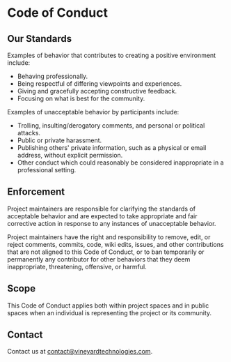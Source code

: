 # Code of Conduct

## Our Standards

Examples of behavior that contributes to creating a positive environment include:
- Behaving professionally.
- Being respectful of differing viewpoints and experiences.
- Giving and gracefully accepting constructive feedback.
- Focusing on what is best for the community.

Examples of unacceptable behavior by participants include:
- Trolling, insulting/derogatory comments, and personal or political attacks.
- Public or private harassment.
- Publishing others' private information, such as a physical or email address, without explicit permission.
- Other conduct which could reasonably be considered inappropriate in a professional setting.

## Enforcement

Project maintainers are responsible for clarifying the standards of acceptable behavior and are expected to take appropriate and fair corrective action in response to any instances of unacceptable behavior.

Project maintainers have the right and responsibility to remove, edit, or reject comments, commits, code, wiki edits, issues, and other contributions that are not aligned to this Code of Conduct, or to ban temporarily or permanently any contributor for other behaviors that they deem inappropriate, threatening, offensive, or harmful.

## Scope

This Code of Conduct applies both within project spaces and in public spaces when an individual is representing the project or its community.

## Contact

Contact us at contact@vineyardtechnologies.com.

